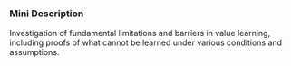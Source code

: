 ### Mini Description

Investigation of fundamental limitations and barriers in value learning, including proofs of what cannot be learned under various conditions and assumptions.
